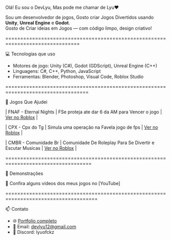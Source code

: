 Olá! Eu sou o DevLyu, Mas pode me chamar de Lyu❤

Sou um desenvolvedor de jogos, Gosto criar Jogos Divertidos usando **Unity**, **Unreal Engine** e **Godot**.  
Gosto de Criar ideias em Jogos — com código limpo, design criativo!

===============================================================================

 💻 Tecnologias que uso
-  Motores de jogo: Unity (C#), Godot (GDScript), Unreal Engine (C++)
-  Linguagens: C#, C++, Python, JavaScript
-  Ferramentas: Blender, Photoshop, Visual Code, Roblox Studio

==================================================================================

🚀 Jogos Que Ajudei

| FNAF - Eternal Nights | FSe proteja ate dar 6 da AM para Vencer o jogo | [Ver no Roblox](https://www.roblox.com/pt/games/11392373641/HALLOWEEN-FNAF-Eternal-Nights) |


| CPX - Cpx do Tg | Simula uma operação na Favela jogo de fps | [Ver no Roblox](https://www.roblox.com/pt/games/130753805588251/CPX-DO-TG) |


| CMBR - Comunidade Br | Comunidade De Roleplay Para Se Divertir e Escutar Musicas | [Ver no Roblox](https://www.roblox.com/pt/games/128123414009501/Comunidade-BR-TTD-CMBr) |

===================================================================================

📸 Demonstrações

🎥 Confira alguns vídeos dos meus jogos no [YouTube] 

=====================================================================================

📫 Contato

- 🌐 [Portfolio completo](https://devlyu.github.io)
- 💌 Email: devlyu12@gmail.com
- 💬 Discord: lyuofckz

